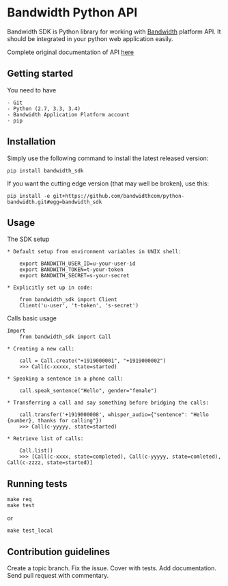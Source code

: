 # Bandwidth Python API

Bandwidth SDK is Python library for working with [Bandwidth](https://catapult.inetwork.com/pages/home.jsf) platform API. 
It should be integrated in your python web application easily.

Complete original documentation of API [here](https://catapult.inetwork.com/docs/) 

## Getting started
You need to have 

	- Git
	- Python (2.7, 3.3, 3.4)
	- Bandwidth Application Platform account
	- pip 

## Installation
Simply use the following command to install the latest released version:
	
	pip install bandwidth_sdk

If you want the cutting edge version (that may well be broken), use this:

	pip install -e git+https://github.com/bandwidthcom/python-bandwidth.git#egg=bandwidth_sdk

## Usage

The SDK setup
	
	* Default setup from environment variables in UNIX shell:

	 	export BANDWITH_USER_ID=u-your-user-id
		export BANDWITH_TOKEN=t-your-token
		export BANDWITH_SECRET=s-your-secret

	* Explicitly set up in code: 

		from bandwidth_sdk import Client
		Client('u-user', 't-token', 's-secret')

Calls basic usage

	Import 
	    from bandwidth_sdk import Call

	* Creating a new call:

		call = Call.create("+1919000001", "+1919000002")
	    >>> Call(c-xxxxx, state=started)
    
    * Speaking a sentence in a phone call: 
    
    	call.speak_sentence("Hello", gender="female")

    * Transferring a call and say something before bridging the calls:

    	call.transfer('+1919000008', whisper_audio={"sentence": "Hello {number}, thanks for calling"})
    	>>> Call(c-yyyyy, state=started)

    * Retrieve list of calls:

    	Call.list()
    	>>> [Call(c-xxxx, state=completed), Call(c-yyyyy, state=comleted), Call(c-zzzz, state=started)]

## Running tests
	
	make req
	make test
or 

	make test_local


## Contribution guidelines

Create a topic branch. Fix the issue. Cover with tests. Add documentation. Send pull request with commentary.

